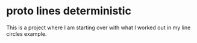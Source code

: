 # proto lines deterministic

This is a project where I am starting over with what I worked out in my line circles example.